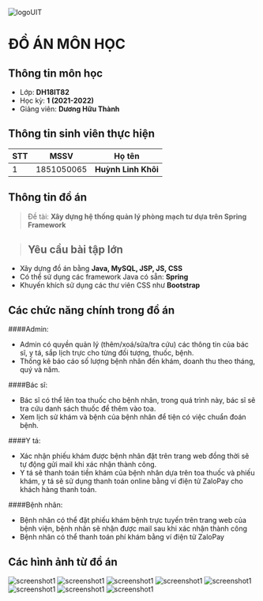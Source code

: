 ![logoUIT](http://ou.edu.vn/wp-content/uploads/2018/08/LOGO-TRUONGV21-12-2018-01-300x300.png)

# ĐỒ ÁN MÔN HỌC
## Thông tin môn học
- Lớp: **DH18IT82**
- Học kỳ: **1 (2021-2022)**
- Giảng viên: **Dương Hữu Thành**
## Thông tin sinh viên thực hiện

|STT|MSSV    |Họ tên      			   |
|---|--------|-------------------------|
|1  |1851050065 |**Huỳnh Linh Khôi** |

## Thông tin đồ án

>Đề tài: **Xây dựng hệ thống quản lý phòng mạch tư dựa trên Spring Framework**

>## Yêu cầu bài tập lớn

- Xây dựng đồ án bằng **Java, MySQL, JSP, JS, CSS**
- Có thể sử dụng các framework Java có sẵn: **Spring**
- Khuyến khích sử dụng các thư viên CSS như **Bootstrap**


## Các chức năng chính trong đồ án
####Admin:
- Admin có quyền quản lý (thêm/xoá/sửa/tra cứu) các thông tin của bác sĩ, y tá, sắp lịch trực cho từng đối tượng, thuốc, bệnh.
- Thống kê báo cáo số lượng bệnh nhân đến khám, doanh thu theo tháng, quý và năm.

####Bác sĩ:
- Bác sĩ có thể lên toa thuốc cho bệnh nhân, trong quá trình này, bác sĩ sẽ tra cứu danh sách thuốc để thêm vào toa.
- Xem lịch sử khám và bệnh của bệnh nhân để tiện có việc chuẩn đoán bệnh.

####Y tá:
- Xác nhận phiếu khám được bệnh nhân đặt trên trang web đồng thời sẽ tự động gửi mail khi xác nhận thành công.
- Y tá sẽ thanh toán tiền khám của bệnh nhân dựa trên toa thuốc và phiếu khám, y tá sẽ sử dụng thanh toán online bằng ví điện tử ZaloPay cho khách hàng thanh toán.

####Bệnh nhân:
- Bệnh nhân có thể đặt phiếu khám bệnh trực tuyến trên trang web của bệnh viện, bệnh nhân sẽ nhận được mail sau khi xác nhận thành công
- Bệnh nhân có thể thanh toán phí khám bằng ví điện tử ZaloPay


## Các hình ảnh từ đồ án
![screenshot1](https://github.com/linhkhoi/SpringClinic/blob/main/spring%20(1).png)
![screenshot1](https://github.com/linhkhoi/SpringClinic/blob/main/spring%20(2).png)
![screenshot1](https://github.com/linhkhoi/SpringClinic/blob/main/spring%20(3).png)
![screenshot1](https://github.com/linhkhoi/SpringClinic/blob/main/spring%20(4).png)
![screenshot1](https://github.com/linhkhoi/SpringClinic/blob/main/spring%20(5).png)
![screenshot1](https://github.com/linhkhoi/SpringClinic/blob/main/spring%20(6).png)
![screenshot1](https://github.com/linhkhoi/SpringClinic/blob/main/spring%20(7).png)
![screenshot1](https://github.com/linhkhoi/SpringClinic/blob/main/spring%20(8).png)

